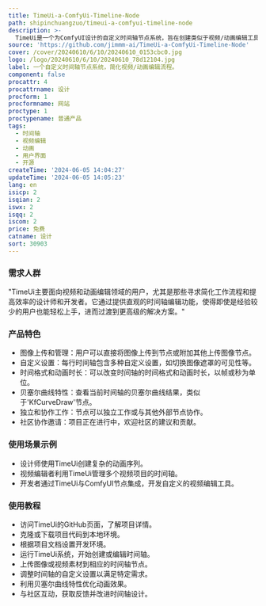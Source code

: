 ```yaml
---
title: TimeUi-a-ComfyUi-Timeline-Node
path: shipinchuangzuo/timeui-a-comfyui-timeline-node
description: >-
  TimeUi是一个为ComfyUI设计的自定义时间轴节点系统，旨在创建类似于视频/动画编辑工具的时间轴，但无需依赖传统的时间代码。用户可以轻松添加、删除或重新排列行，提供流畅的用户体验。系统支持图像上传和管理，允许用户直接将图像上传到节点或附加其他“上传图像”节点，简化工作流程。此外，每个时间轴行包含多种自定义设置，如切换图像遮罩的可见性，增强对图像调整的控制。节点可以独立工作或与其他外部节点一起工作，轻松切换设置如IP适配器、图像负片、注意力遮罩、剪辑视觉、遮罩等，以微调输出。
source: 'https://github.com/jimmm-ai/TimeUi-a-ComfyUi-Timeline-Node'
cover: /cover/20240610/6/10/20240610_0153cbc0.jpg
logo: /logo/20240610/6/10/20240610_78d12104.jpg
label: 一个自定义时间轴节点系统，简化视频/动画编辑流程。
component: false
procattr: 4
procattrname: 设计
procform: 1
procformname: 网站
proctype: 1
proctypename: 普通产品
tags:
  - 时间轴
  - 视频编辑
  - 动画
  - 用户界面
  - 开源
createTime: '2024-06-05 14:04:27'
updateTime: '2024-06-05 14:05:23'
lang: en
isicp: 2
isqian: 2
iswx: 2
isqq: 2
iscom: 2
price: 免费
catname: 设计
sort: 30903
---
```




### 需求人群
"TimeUi主要面向视频和动画编辑领域的用户，尤其是那些寻求简化工作流程和提高效率的设计师和开发者。它通过提供直观的时间轴编辑功能，使得即使是经验较少的用户也能轻松上手，进而过渡到更高级的解决方案。"

### 产品特色
* 图像上传和管理：用户可以直接将图像上传到节点或附加其他上传图像节点。
* 自定义设置：每行时间轴包含多种自定义设置，如切换图像遮罩的可见性等。
* 时间格式和动画时长：可以改变时间轴的时间格式和动画时长，以帧或秒为单位。
* 贝塞尔曲线特性：查看当前时间轴的贝塞尔曲线结果，类似于'KfCurveDraw'节点。
* 独立和协作工作：节点可以独立工作或与其他外部节点协作。
* 社区协作邀请：项目正在进行中，欢迎社区的建议和贡献。

### 使用场景示例
* 设计师使用TimeUi创建复杂的动画序列。
* 视频编辑者利用TimeUi管理多个视频项目的时间轴。
* 开发者通过TimeUi与ComfyUI节点集成，开发自定义的视频编辑工具。

### 使用教程
* 访问TimeUi的GitHub页面，了解项目详情。
* 克隆或下载项目代码到本地环境。
* 根据项目文档设置开发环境。
* 运行TimeUi系统，开始创建或编辑时间轴。
* 上传图像或视频素材到相应的时间轴节点。
* 调整时间轴的自定义设置以满足特定需求。
* 利用贝塞尔曲线特性优化动画效果。
* 与社区互动，获取反馈并改进时间轴设计。

  
